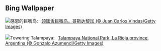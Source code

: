 ## Bing Wallpaper
![](https://www.bing.com/th?id=OHR.CollaredAracari_ZH-CN8787234462_UHD.jpg&w=1000)感恩的巨嘴鸟:&nbsp;&ensp;[领簇舌巨嘴鸟，哥斯达黎加 (© Juan Carlos Vindas/Getty Images)](https://www.bing.com/th?id=OHR.CollaredAracari_ZH-CN8787234462_UHD.jpg)
<br><br/>
![](https://www.bing.com/th?id=OHR.TalampayaNP_EN-US4761770918_UHD.jpg&w=1000)Towering Talampaya:&nbsp;&ensp;[Talampaya National Park, La Rioja province, Argentina (© Gonzalo Azumendi/Getty Images)](https://www.bing.com/th?id=OHR.TalampayaNP_EN-US4761770918_UHD.jpg)
<br><br/>
